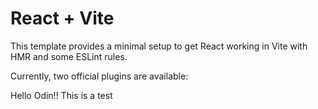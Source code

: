 # React + Vite

This template provides a minimal setup to get React working in Vite with HMR and some ESLint rules.

Currently, two official plugins are available:

Hello Odin!!
This is a test